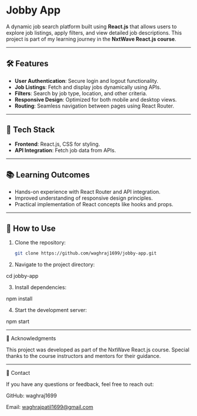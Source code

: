 # Jobby App

A dynamic job search platform built using **React.js** that allows users to explore job listings, apply filters, and view detailed job descriptions. This project is part of my learning journey in the **NxtWave React.js course**.

---

## 🛠 Features

- **User Authentication**: Secure login and logout functionality.
- **Job Listings**: Fetch and display jobs dynamically using APIs.
- **Filters**: Search by job type, location, and other criteria.
- **Responsive Design**: Optimized for both mobile and desktop views.
- **Routing**: Seamless navigation between pages using React Router.

---

## 🚀 Tech Stack

- **Frontend**: React.js, CSS for styling.
- **API Integration**: Fetch job data from APIs.

---

## 📚 Learning Outcomes

- Hands-on experience with React Router and API integration.
- Improved understanding of responsive design principles.
- Practical implementation of React concepts like hooks and props.

---



## 📝 How to Use

1. Clone the repository:
   ```bash
   git clone https://github.com/waghraj1699/jobby-app.git

2. Navigate to the project directory:

cd jobby-app


3. Install dependencies:

npm install


4. Start the development server:

npm start




---

🌟 Acknowledgments

This project was developed as part of the NxtWave React.js course. Special thanks to the course instructors and mentors for their guidance.


---

📧 Contact

If you have any questions or feedback, feel free to reach out:

GitHub: waghraj1699

Email: waghrajpatil1699@gmail.com




